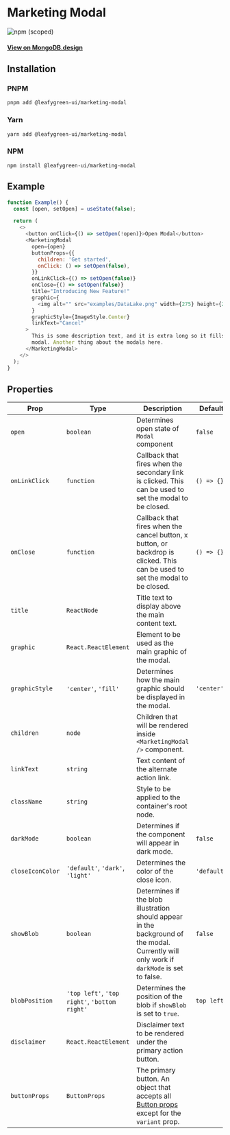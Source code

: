 # Marketing Modal

![npm (scoped)](https://img.shields.io/npm/v/@leafygreen-ui/marketing-modal.svg)

#### [View on MongoDB.design](https://www.mongodb.design/component/marketing-modal/live-example/)

## Installation

### PNPM

```shell
pnpm add @leafygreen-ui/marketing-modal
```

### Yarn

```shell
yarn add @leafygreen-ui/marketing-modal
```

### NPM

```shell
npm install @leafygreen-ui/marketing-modal
```

## Example

```js
function Example() {
  const [open, setOpen] = useState(false);

  return (
    <>
      <button onClick={() => setOpen(!open)}>Open Modal</button>
      <MarketingModal
        open={open}
        buttonProps={{
          children: 'Get started',
          onClick: () => setOpen(false),
        }}
        onLinkClick={() => setOpen(false)}
        onClose={() => setOpen(false)}
        title="Introducing New Feature!"
        graphic={
          <img alt="" src="examples/DataLake.png" width={275} height={220} />
        }
        graphicStyle={ImageStyle.Center}
        linkText="Cancel"
      >
        This is some description text, and it is extra long so it fills up this
        modal. Another thing about the modals here.
      </MarketingModal>
    </>
  );
}
```

## Properties

| Prop             | Type                                          | Description                                                                                                                                                                           | Default     |
| ---------------- | --------------------------------------------- | ------------------------------------------------------------------------------------------------------------------------------------------------------------------------------------- | ----------- |
| `open`           | `boolean`                                     | Determines open state of `Modal` component                                                                                                                                            | `false`     |
| `onLinkClick`    | `function`                                    | Callback that fires when the secondary link is clicked. This can be used to set the modal to be closed.                                                                               | `() => {}`  |
| `onClose`        | `function`                                    | Callback that fires when the cancel button, x button, or backdrop is clicked. This can be used to set the modal to be closed.                                                         | `() => {}`  |
| `title`          | `ReactNode`                                   | Title text to display above the main content text.                                                                                                                                    |             |
| `graphic`        | `React.ReactElement`                          | Element to be used as the main graphic of the modal.                                                                                                                                  |             |
| `graphicStyle`   | `'center'`, `'fill'`                          | Determines how the main graphic should be displayed in the modal.                                                                                                                     | `'center'`  |
| `children`       | `node`                                        | Children that will be rendered inside `<MarketingModal />` component.                                                                                                                 |             |
| `linkText`       | `string`                                      | Text content of the alternate action link.                                                                                                                                            |             |
| `className`      | `string`                                      | Style to be applied to the container's root node.                                                                                                                                     |             |
| `darkMode`       | `boolean`                                     | Determines if the component will appear in dark mode.                                                                                                                                 | `false`     |
| `closeIconColor` | `'default'`, `'dark'`, `'light'`              | Determines the color of the close icon.                                                                                                                                               | `'default'` |
| `showBlob`       | `boolean`                                     | Determines if the blob illustration should appear in the background of the modal. Currently will only work if `darkMode` is set to false.                                             | `false`     |
| `blobPosition`   | `'top left'`, `'top right'`, `'bottom right'` | Determines the position of the blob if `showBlob` is set to `true`.                                                                                                                   | `top left`  |
| `disclaimer`     | `React.ReactElement`                          | Disclaimer text to be rendered under the primary action button.                                                                                                                       |             |
| `buttonProps`    | `ButtonProps`                                 | The primary button. An object that accepts all [Button props](https://github.com/mongodb/leafygreen-ui/blob/main/packages/button/README.md#properties) except for the `variant` prop. |             |
